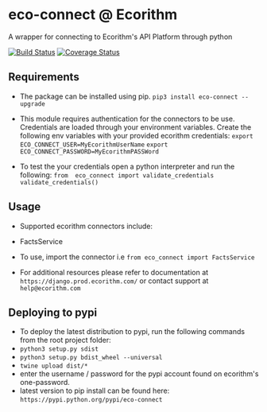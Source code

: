 # eco-connect @ Ecorithm
A wrapper for connecting to Ecorithm's API Platform through python

[![Build Status](https://travis-ci.org/ecorithm/eco-connect.svg?branch=master)](https://travis-ci.org/ecorithm/eco-connect)
[![Coverage Status](https://coveralls.io/repos/github/ecorithm/eco-connect/badge.svg?branch=master&t=RDCkPJ)](https://coveralls.io/github/ecorithm/eco-connect?branch=master)

## Requirements
- The package can be installed using pip.
  `pip3 install eco-connect --upgrade`
- This module requires authentication for the connectors to be use. Credentials are loaded through your environment variables. Create the following env variables with your provided ecorithm credentials:
`export ECO_CONNECT_USER=MyEcorithmUserName`
`export ECO_CONNECT_PASSWORD=MyEcorithmPASSWord`

- To test the your credentials open a python interpreter and run the following:
`from  eco_connect import validate_credentials`
`validate_credentials()`


## Usage
- Supported ecorithm connectors include:
* FactsService

- To use, import the connector i.e `from eco_connect import FactsService`

- For additional resources please refer to documentation at `https://django.prod.ecorithm.com/`
or contact support at `help@ecorithm.com`

## Deploying to pypi
- To deploy the latest distribution to pypi, run the following commands from the root project folder:
- `python3 setup.py sdist`
- `python3 setup.py bdist_wheel --universal`
- `twine upload dist/*`
- enter the username / password for the pypi account found on ecorithm's one-password.
- latest version to pip install can be found here: `https://pypi.python.org/pypi/eco-connect`
